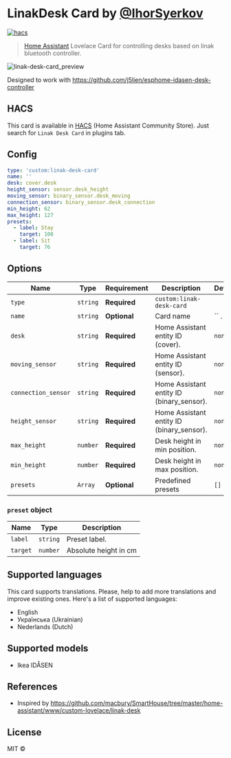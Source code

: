 # LinakDesk Card by [@IhorSyerkov](https://github.com/IhorSyerkov)

[![hacs][hacs-image]][hacs-url]

> [Home Assistant][home-assistant] Lovelace Card for controlling desks based on linak bluetooth controller.

![linak-desk-card_preview](https://user-images.githubusercontent.com/9998984/107797805-a3a6c800-6d5b-11eb-863a-56ae0343995c.png)

Designed to work with https://github.com/j5lien/esphome-idasen-desk-controller

## HACS

This card is available in [HACS](https://hacs.xyz/) (Home Assistant Community Store).
Just search for `Linak Desk Card` in plugins tab.

## Config

```yaml
type: 'custom:linak-desk-card'
name: ''
desk: cover.desk
height_sensor: sensor.desk_height
moving_sensor: binary_sensor.desk_moving
connection_sensor: binary_sensor.desk_connection
min_height: 62
max_height: 127
presets:
  - label: Stay
    target: 108
  - label: Sit
    target: 76
```

## Options

| Name               | Type    | Requirement  | Description                                 | Default             |
| ------------------ | ------- | ------------ | ------------------------------------------- | ------------------- |
| `type`             | `string`| **Required** | `custom:linak-desk-card`                    |                     |
| `name`             | `string`| **Optional** | Card name                                   | `` .                |
| `desk`             | `string`| **Required** | Home Assistant entity ID (cover).           | `none`              |
| `moving_sensor`    | `string`| **Required** | Home Assistant entity ID (sensor).          | `none`              |
| `connection_sensor`| `string`| **Required** | Home Assistant entity ID (binary_sensor).   | `none`              |
| `height_sensor`    | `string`| **Required** | Home Assistant entity ID (binary_sensor).   | `none`              |
| `max_height`       | `number`| **Required** | Desk height in min position.                | `none`              |
| `min_height`       | `number`| **Required** | Desk height in max position.                | `none`              |
| `presets`          | `Array` | **Optional** | Predefined presets                          | `[]`                |

### `preset` object

| Name        |   Type   | Description             |
| ----------- | :------: | ----------------------- |
| `label`     | `string` | Preset label.           |
| `target`    | `number` | Absolute height in cm   |

## Supported languages

This card supports translations. Please, help to add more translations and improve existing ones. Here's a list of supported languages:

- English
- Українська (Ukrainian)
- Nederlands (Dutch)

## Supported models

- Ikea IDÅSEN
## References

* Inspired by https://github.com/macbury/SmartHouse/tree/master/home-assistant/www/custom-lovelace/linak-desk

## License

MIT ©

[home-assistant]: https://www.home-assistant.io/
[hacs]: https://hacs.xyz
[hacs-url]: https://github.com/hacs/integration
[hacs-image]: https://img.shields.io/badge/hacs-default-orange.svg?style=flat-square
